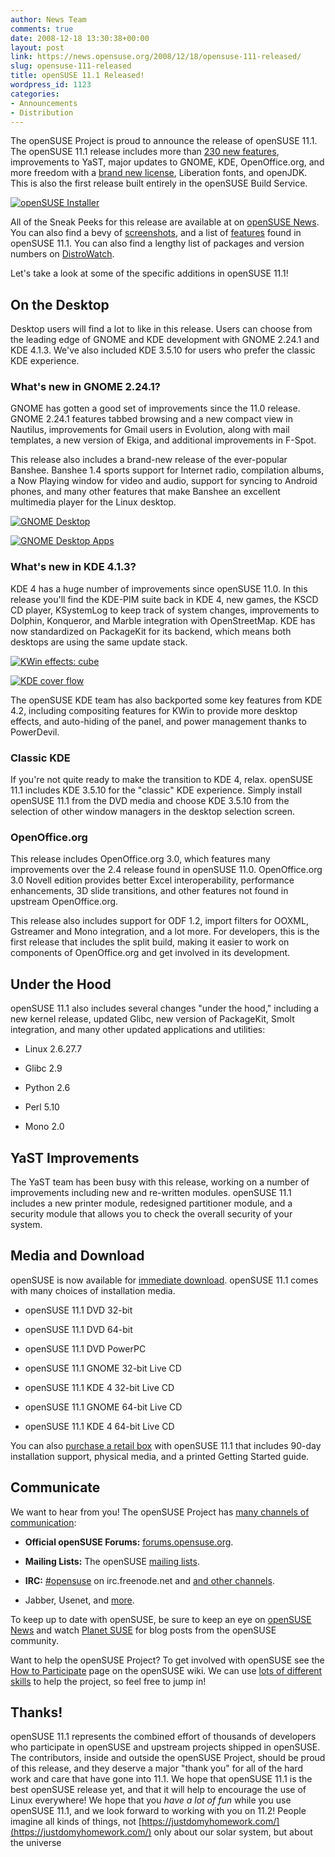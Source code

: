 ```yaml
---
author: News Team
comments: true
date: 2008-12-18 13:30:38+00:00
layout: post
link: https://news.opensuse.org/2008/12/18/opensuse-111-released/
slug: opensuse-111-released
title: openSUSE 11.1 Released!
wordpress_id: 1123
categories:
- Announcements
- Distribution
---
```


The openSUSE Project is proud to announce the release of openSUSE 11.1. The openSUSE 11.1 release includes more than [230 new features](//en.opensuse.org/Testing:Features_11.1), improvements to YaST, major updates to GNOME, KDE, OpenOffice.org, and more freedom with a [brand new license](//en.opensuse.org/EULA), Liberation fonts, and openJDK. This is also the first release built entirely in the openSUSE Build Service.

[![openSUSE Installer](//news.opensuse.org/wp-content/uploads/2008/12/11_1-install_part2.png)](//news.opensuse.org/wp-content/uploads/2008/12/11_1-install_part2.png)

All of the Sneak Peeks for this release are available at on [openSUSE News](//news.opensuse.org/category/sneak-peeks/). You can also find a bevy of [screenshots](//en.opensuse.org/Screenshots/openSUSE_11.1), and a list of [features](//en.opensuse.org/Featurelist_11.1) found in openSUSE 11.1. You can also find a lengthy list of packages and version numbers on [DistroWatch](//distrowatch.com/table.php?distribution=suse).

Let's take a look at some of the specific additions in openSUSE 11.1!


## On the Desktop


Desktop users will find a lot to like in this release. Users can choose from the leading edge of GNOME and KDE development with GNOME 2.24.1 and KDE 4.1.3. We've also included KDE 3.5.10 for users who prefer the classic KDE experience.


### What's new in GNOME 2.24.1?


GNOME has gotten a good set of improvements since the 11.0 release. GNOME 2.24.1 features tabbed browsing and a new compact view in Nautilus, improvements for Gmail users in Evolution, along with mail templates, a new version of Ekiga, and additional improvements in F-Spot.

This release also includes a brand-new release of the ever-popular Banshee. Banshee 1.4 sports support for Internet radio, compilation albums, a Now Playing window for video and audio, support for syncing to Android phones, and many other features that make Banshee an excellent multimedia player for the Linux desktop.

[![GNOME Desktop](//news.opensuse.org/wp-content/uploads/2008/12/800px-desktop-gnome111.png)](//news.opensuse.org/wp-content/uploads/2008/12/800px-desktop-gnome111.png)

[![GNOME Desktop Apps](//news.opensuse.org/wp-content/uploads/2008/12/800px-photo_email.png)](//news.opensuse.org/wp-content/uploads/2008/12/800px-photo_email.png)


### What's new in KDE 4.1.3?


KDE 4 has a huge number of improvements since openSUSE 11.0. In this release you'll find the KDE-PIM suite back in KDE 4, new games, the KSCD CD player, KSystemLog to keep track of system changes, improvements to Dolphin, Konqueror, and Marble integration with OpenStreetMap. KDE has now standardized on PackageKit for its backend, which means both desktops are using the same update stack.

[![KWin effects: cube](//news.opensuse.org/wp-content/uploads/2008/12/800px-kde4-cube.png)](//news.opensuse.org/wp-content/uploads/2008/12/800px-kde4-cube.png)

[![KDE cover flow](//news.opensuse.org/wp-content/uploads/2008/12/800px-cover-switch.png)](//news.opensuse.org/wp-content/uploads/2008/12/800px-cover-switch.png)

The openSUSE KDE team has also backported some key features from KDE 4.2, including compositing features for KWin to provide more desktop effects, and auto-hiding of the panel, and power management thanks to PowerDevil.


### Classic KDE


If you're not quite ready to make the transition to KDE 4, relax. openSUSE 11.1 includes KDE 3.5.10 for the "classic" KDE experience. Simply install openSUSE 11.1 from the DVD media and choose KDE 3.5.10 from the selection of other window managers in the desktop selection screen.


### OpenOffice.org


This release includes OpenOffice.org 3.0, which features many improvements over the 2.4 release found in openSUSE 11.0. OpenOffice.org 3.0 Novell edition provides better Excel interoperability, performance enhancements, 3D slide transitions, and other features not found in upstream OpenOffice.org.

This release also includes support for ODF 1.2, import filters for OOXML, Gstreamer and Mono integration, and a lot more. For developers, this is the first release that includes the split build, making it easier to work on components of OpenOffice.org and get involved in its development.


## Under the Hood


openSUSE 11.1 also includes several changes "under the hood," including a new kernel release, updated Glibc, new version of PackageKit, Smolt integration, and many other updated applications and utilities:



	
  * Linux 2.6.27.7

	
  * Glibc 2.9

	
  * Python 2.6

	
  * Perl 5.10

	
  * Mono 2.0




## YaST Improvements


The YaST team has been busy with this release, working on a number of improvements including new and re-written modules. openSUSE 11.1 includes a new printer module, redesigned partitioner module, and a security module that allows you to check the overall security of your system.


## Media and Download


openSUSE is now available for [immediate download](//software.opensuse.org/). openSUSE 11.1 comes with many choices of installation media.



	
  * openSUSE 11.1 DVD 32-bit

	
  * openSUSE 11.1 DVD 64-bit

	
  * openSUSE 11.1 DVD PowerPC

	
  * openSUSE 11.1 GNOME 32-bit Live CD

	
  * openSUSE 11.1 KDE 4 32-bit Live CD

	
  * openSUSE 11.1 GNOME 64-bit Live CD

	
  * openSUSE 11.1 KDE 4 64-bit Live CD


You can also [purchase a retail box](//en.opensuse.org/Buy_openSUSE) with openSUSE 11.1 that includes 90-day installation support, physical media, and a printed Getting Started guide.


## Communicate


We want to hear from you! The openSUSE Project has [many channels of communication](//en.opensuse.org/Communicate):



	
  * **Official openSUSE Forums:** [forums.opensuse.org](//forums.opensuse.org/).

	
  * **Mailing Lists:** The openSUSE [mailing lists](//en.opensuse.org/Communicate/Mailinglists).

	
  * **IRC:** [#opensuse](irc://irc.freenode.net/opensuse) on irc.freenode.net and [and other channels](//en.opensuse.org/Communicate/IRC).

	
  * Jabber, Usenet, and [more](//en.opensuse.org/Communicate).


To keep up to date with openSUSE, be sure to keep an eye on [openSUSE News](//news.opensuse.org/) and watch [Planet SUSE](//www.planetsuse.org/) for blog posts from the openSUSE community.

Want to help the openSUSE Project? To get involved with openSUSE see the [How to Participate](//en.opensuse.org/How_to_Participate) page on the openSUSE wiki. We can use [lots of different skills](//en.opensuse.org/How_to_Participate#What_skills_are_necessary.3F) to help the project, so feel free to jump in!


## Thanks!


openSUSE 11.1 represents the combined effort of thousands of developers who participate in openSUSE and upstream projects shipped in openSUSE. The contributors, inside and outside the openSUSE Project, should be proud of this release, and they deserve a major "thank you" for all of the hard work and care that have gone into 11.1. We hope that openSUSE 11.1 is the best openSUSE release yet, and that it will help to encourage the use of Linux everywhere! We hope that you _have a lot of fun_ while you use openSUSE 11.1, and we look forward to working with you on 11.2! People imagine all kinds of things, not [https://justdomyhomework.com/](https://justdomyhomework.com/) only about our solar system, but about the universe
